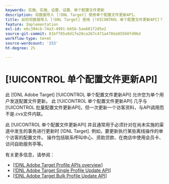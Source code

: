 ```yaml
---
keywords: 实施、实施、设置、设置、单个配置文件更新
description: 将数据导入 [!DNL Target] 使用单个配置文件更新API。
title: 如何将数据导入 [!DNL Target] 使用 [!UICONTROL 单个配置文件更新API]？
feature: Implementation
exl-id: e6c394cb-74a3-4991-b656-5ae601f2d5e2
source-git-commit: 81bff85a9d1fe28ca267c471a470da95568fd06d
workflow-type: tm+mt
source-wordcount: '153'
ht-degree: 2%

---
```


# [!UICONTROL 单个配置文件更新API]

此 [!DNL Adobe Target] [!UICONTROL 单个配置文件更新API] 允许您为单个用户发送配置文件更新。 此 [!UICONTROL 单个配置文件更新API] 几乎与 [!UICONTROL 批量配置文件更新API]，但一次更新一个访客资料，与API调用而不是.cvs文件内联。

此 [!UICONTROL 单个配置文件更新API] 并且通常用于必须针对在尚未实施的渠道中发生的事务进行更新时 [!DNL Target]. 例如，要更新执行某些离线操作的单个访客的配置文件。 操作包括联系呼叫中心、资助贷款、在商店中使用会员卡、访问自助服务亭等。

有关更多信息，请参阅：

* [[!DNL Adobe Target Profile APIs overview]](/help/dev/administer/profile-api/profile-api-overview.md)
* [[!DNL Adobe Target Single Profile Update API]](/help/dev/administer/profile-api/profile-single-api.md)
* [[!DNL Adobe Target Bulk Profile Update API]](/help/dev/administer/profile-api/profile-bulk-api.md)
